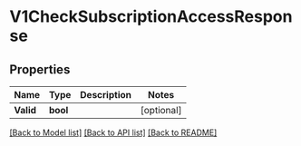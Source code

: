 # V1CheckSubscriptionAccessResponse

## Properties

Name | Type | Description | Notes
------------ | ------------- | ------------- | -------------
**Valid** | **bool** |  | [optional] 

[[Back to Model list]](../README.md#documentation-for-models) [[Back to API list]](../README.md#documentation-for-api-endpoints) [[Back to README]](../README.md)


